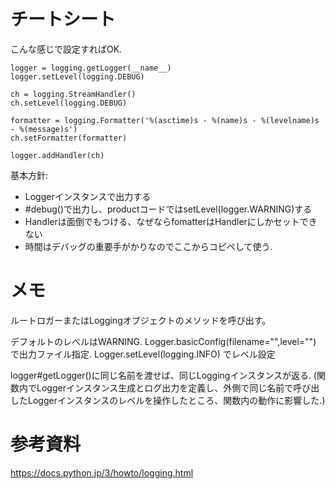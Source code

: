 # チートシート
こんな感じで設定すればOK.

```
logger = logging.getLogger(__name__)
logger.setLevel(logging.DEBUG)

ch = logging.StreamHandler()
ch.setLevel(logging.DEBUG)

formatter = logging.Formatter('%(asctime)s - %(name)s - %(levelname)s - %(message)s')
ch.setFormatter(formatter)

logger.addHandler(ch)

```

基本方針: 
* Loggerインスタンスで出力する
* #debug()で出力し、productコードではsetLevel(logger.WARNING)する
* Handlerは面倒でもつける、なぜならfomatterはHandlerにしかセットできない
* 時間はデバッグの重要手がかりなのでここからコピペして使う.


# メモ
ルートロガーまたはLoggingオブジェクトのメソッドを呼び出す。

デフォルトのレベルはWARNING.
Logger.basicConfig(filename="",level="") で出力ファイル指定.
Logger.setLevel(logging.INFO) でレベル設定

logger#getLogger()に同じ名前を渡せば、同じLoggingインスタンスが返る.
(関数内でLoggerインスタンス生成とログ出力を定義し、外側で同じ名前で呼び出したLoggerインスタンスのレベルを操作したところ、関数内の動作に影響した.)


# 参考資料
https://docs.python.jp/3/howto/logging.html
